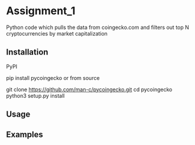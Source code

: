 # Assignment_1
Python code which pulls the data from coingecko.com and filters out top N cryptocurrencies by market capitalization
## Installation
PyPI

pip install pycoingecko
or from source

git clone https://github.com/man-c/pycoingecko.git
cd pycoingecko
python3 setup.py install
## Usage
## Examples
